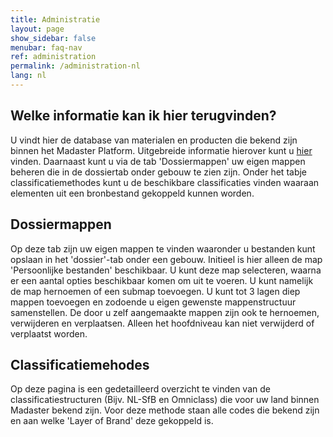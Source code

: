 ```yaml
---
title: Administratie
layout: page
show_sidebar: false
menubar: faq-nav
ref: administration
permalink: /administration-nl
lang: nl
---
```


## Welke informatie kan ik hier terugvinden?
U vindt hier de database van materialen en producten die bekend zijn binnen het Madaster Platform. Uitgebreide informatie hierover kunt u <a href="https://docs.madaster.com/materials-products-nl">hier</a> vinden. Daarnaast kunt u via de tab 'Dossiermappen' uw eigen mappen beheren die in de dossiertab onder gebouw te zien zijn. Onder het tabje classificatiemethodes kunt u de beschikbare classificaties vinden waaraan elementen uit een bronbestand gekoppeld kunnen worden.

## Dossiermappen
Op deze tab zijn uw eigen mappen te vinden waaronder u bestanden kunt opslaan in het 'dossier'-tab onder een gebouw. Initieel is hier alleen de map 'Persoonlijke bestanden' beschikbaar. U kunt deze map selecteren, waarna er een aantal opties beschikbaar komen om uit te voeren. U kunt namelijk de map hernoemen of een submap toevoegen. U kunt tot 3 lagen diep mappen toevoegen en zodoende u eigen gewenste mappenstructuur samenstellen. De door u zelf aangemaakte mappen zijn ook te hernoemen, verwijderen en verplaatsen. Alleen het hoofdniveau kan niet verwijderd of verplaatst worden.

## Classificatiemehodes
Op deze pagina is een gedetailleerd overzicht te vinden van de classificatiestructuren (Bijv. NL-SfB en Omniclass) die voor uw land binnen Madaster bekend zijn. Voor deze methode staan alle codes die bekend zijn en aan welke 'Layer of Brand' deze gekoppeld is.